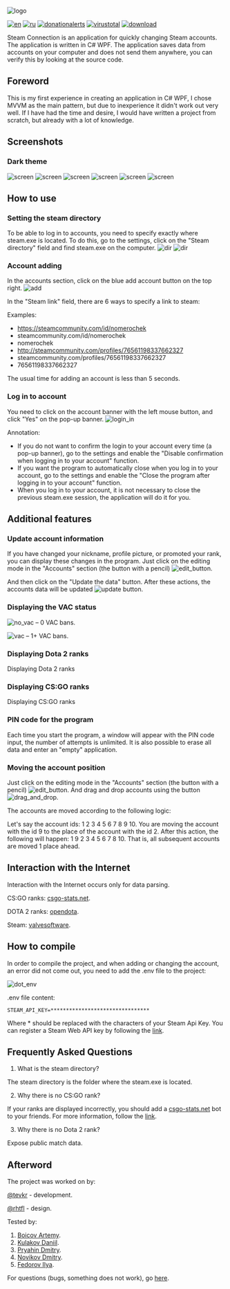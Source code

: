 ![logo](https://github.com/tevkr/Steam-Connection/blob/main/README%20images/logo.svg)

[![en](https://img.shields.io/badge/lang-en-blue.svg)](https://github.com/tevkr/Steam-Connection/blob/main/README.md)
[![ru](https://img.shields.io/badge/lang-ru-blue.svg)](https://github.com/tevkr/Steam-Connection/blob/main/README.ru-RU.md)
[![donationalerts](https://img.shields.io/badge/donationalerts-red.svg)](https://www.donationalerts.com/r/nom_xd)
[![virustotal](https://img.shields.io/badge/virustotal-1/62-green.svg)](https://www.virustotal.com/gui/file/5f2f067611bd810ac5006d5457c77e0303da070d53f6d7cbfec832f487751b1b/detection)
[![download](https://img.shields.io/badge/download-latest-green.svg)](https://github.com/tevkr/Steam-Connection/releases/tag/V1.0.0.0)

Steam Connection is an application for quickly changing Steam accounts. The application is written in C# WPF. The application saves data from accounts on your computer and does not send them anywhere, you can verify this by looking at the source code.
## Foreword
This is my first experience in creating an application in C# WPF, I chose MVVM as the main pattern, but due to inexperience it didn't work out very well. If I have had the time and desire, I would have written a project from scratch, but already with a lot of knowledge.
## Screenshots
### Dark theme
![screen](https://github.com/tevkr/Steam-Connection/blob/main/README%20images/en_screen_dark_1.png)
![screen](https://github.com/tevkr/Steam-Connection/blob/main/README%20images/en_screen_dark_2.png)
![screen](https://github.com/tevkr/Steam-Connection/blob/main/README%20images/en_screen_dark_3.png)
![screen](https://github.com/tevkr/Steam-Connection/blob/main/README%20images/en_screen_dark_4.png)
![screen](https://github.com/tevkr/Steam-Connection/blob/main/README%20images/en_screen_dark_5.png)
![screen](https://github.com/tevkr/Steam-Connection/blob/main/README%20images/en_screen_dark_6.png)
## How to use
### Setting the steam directory
To be able to log in to accounts, you need to specify exactly where steam.exe is located. To do this, go to the settings, click on the "Steam directory" field and find steam.exe on the computer.
![dir](https://github.com/tevkr/Steam-Connection/blob/main/README%20images/steam_dir_1.png)
![dir](https://github.com/tevkr/Steam-Connection/blob/main/README%20images/en_steam_dir_2.png)
### Account adding
In the accounts section, click on the blue add account button on the top right.
![add](https://github.com/tevkr/Steam-Connection/blob/main/README%20images/en_add_account.png)

In the "Steam link" field, there are 6 ways to specify a link to steam:

Examples:
* https://steamcommunity.com/id/nomerochek
* steamcommunity.com/id/nomerochek
* nomerochek
* http://steamcommunity.com/profiles/76561198337662327
* steamcommunity.com/profiles/76561198337662327
* 76561198337662327
 
The usual time for adding an account is less than 5 seconds.
### Log in to account
You need to click on the account banner with the left mouse button, and click "Yes" on the pop-up banner.
![login_in](https://github.com/tevkr/Steam-Connection/blob/main/README%20images/en_login.png)

Annotation:
* If you do not want to confirm the login to your account every time (a pop-up banner), go to the settings and enable the "Disable confirmation when logging in to your account" function.
* If you want the program to automatically close when you log in to your account, go to the settings and enable the "Close the program after logging in to your account" function.
* When you log in to your account, it is not necessary to close the previous steam.exe session, the application will do it for you.
## Additional features
### Update account information
If you have changed your nickname, profile picture, or promoted your rank, you can display these changes in the program. Just click on the editing mode in the "Accounts" section (the button with a pencil) ![edit_button](https://github.com/tevkr/Steam-Connection/blob/main/README%20images/edit_button.svg).

And then click on the "Update the data" button. After these actions, the accounts data will be updated ![update button](https://github.com/tevkr/Steam-Connection/blob/main/README%20images/en_update_accounts.svg).
### Displaying the VAC status
![no_vac](https://github.com/tevkr/Steam-Connection/blob/main/README%20images/no_vac.svg) – 0 VAC bans.

![vac](https://github.com/tevkr/Steam-Connection/blob/main/README%20images/vac.svg) – 1+ VAC bans.
### Displaying Dota 2 ranks
Displaying Dota 2 ranks
### Displaying CS:GO ranks
Displaying CS:GO ranks
### PIN code for the program
Each time you start the program, a window will appear with the PIN code input, the number of attempts is unlimited. It is also possible to erase all data and enter an "empty" application.
### Moving the account position
Just click on the editing mode in the "Accounts" section (the button with a pencil) ![edit_button](https://github.com/tevkr/Steam-Connection/blob/main/README%20images/edit_button.svg). And drag and drop accounts using the button ![drag_and_drop](https://github.com/tevkr/Steam-Connection/blob/main/README%20images/drag_and_drop_button.svg).

The accounts are moved according to the following logic:

Let's say the account ids: 1 2 3 4 5 6 7 8 9 10. You are moving the account with the id 9 to the place of the account with the id 2. After this action, the following will happen: 1 9 2 3 4 5 6 7 8 10. That is, all subsequent accounts are moved 1 place ahead.
## Interaction with the Internet
Interaction with the Internet occurs only for data parsing.

CS:GO ranks: [csgo-stats.net](https://csgo-stats.net/).

DOTA 2 ranks: [opendota](https://docs.opendota.com/).

Steam: [valvesoftware](https://developer.valvesoftware.com/wiki/Steam_Web_API).
## How to compile
In order to compile the project, and when adding or changing the account, an error did not come out, you need to add the .env file to the project:

![dot_env](https://github.com/tevkr/Steam-Connection/blob/main/README%20images/dot_env.png)

.env file content:
```
STEAM_API_KEY=********************************
```
Where * should be replaced with the characters of your Steam Api Key. You can register a Steam Web API key by following the [link](https://steamcommunity.com/dev/apikey).
## Frequently Asked Questions
1. What is the steam directory?

The steam directory is the folder where the steam.exe is located.

2. Why there is no CS:GO rank?

If your ranks are displayed incorrectly, you should add a [csgo-stats.net](https://csgo-stats.net/) bot to your friends. For more information, follow the [link](https://csgo-stats.net/tools/steam).

3. Why there is no Dota 2 rank?

Expose public match data.
## Afterword
The project was worked on by:

[@tevkr](https://github.com/tevkr) - development.

[@rhtfl](https://github.com/rhtfl) - design.

Tested by:

1. [Boicov Artemy](https://vk.com/id262269724).
2. [Kulakov Daniil](https://vk.com/id462365418).
3. [Pryahin Dmitry](https://vk.com/id80937368).
4. [Novikov Dmitry](https://vk.com/id506852309).
5. [Fedorov Ilya](https://vk.com/id108573137).

For questions (bugs, something does not work), go [here](https://vk.com/id152392361).
